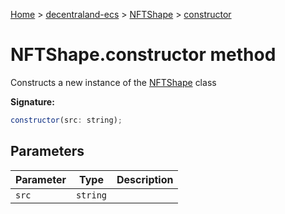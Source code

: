 [Home](./index) &gt; [decentraland-ecs](./decentraland-ecs.md) &gt; [NFTShape](./decentraland-ecs.nftshape.md) &gt; [constructor](./decentraland-ecs.nftshape.constructor.md)

# NFTShape.constructor method

Constructs a new instance of the [NFTShape](./decentraland-ecs.nftshape.md) class

**Signature:**
```javascript
constructor(src: string);
```

## Parameters

|  Parameter | Type | Description |
|  --- | --- | --- |
|  `src` | `string` |  |

